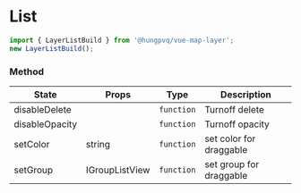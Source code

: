 # List

```ts
import { LayerListBuild } from '@hungpvq/vue-map-layer';
new LayerListBuild();
```

### Method

| State          | Props          | Type       | Description             |
| -------------- | -------------- | ---------- | ----------------------- |
| disableDelete  |                | `function` | Turnoff delete          |
| disableOpacity |                | `function` | Turnoff opacity         |
| setColor       | string         | `function` | set color for draggable |
| setGroup       | IGroupListView | `function` | set group for draggable |
